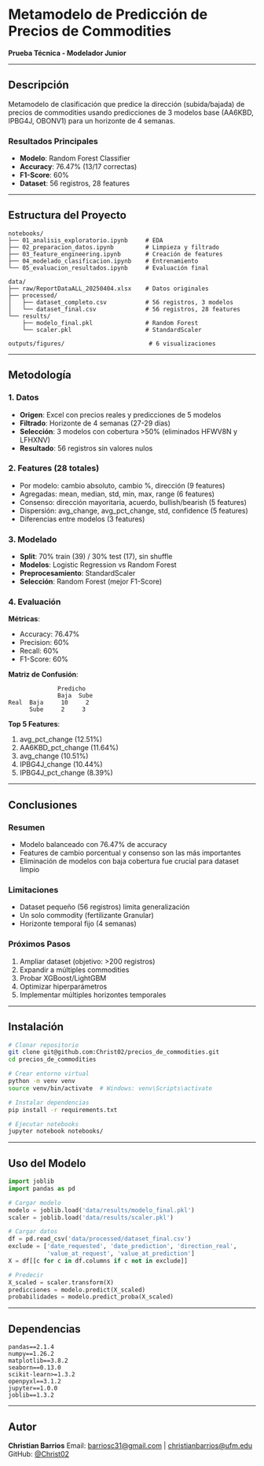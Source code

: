 # Metamodelo de Predicción de Precios de Commodities

**Prueba Técnica - Modelador Junior**

---

## Descripción

Metamodelo de clasificación que predice la dirección (subida/bajada) de precios de commodities usando predicciones de 3 modelos base (AA6KBD, IPBG4J, OBONV1) para un horizonte de 4 semanas.

### Resultados Principales

- **Modelo**: Random Forest Classifier
- **Accuracy**: 76.47% (13/17 correctas)
- **F1-Score**: 60%
- **Dataset**: 56 registros, 28 features

---

## Estructura del Proyecto

```
notebooks/
├── 01_analisis_exploratorio.ipynb     # EDA
├── 02_preparacion_datos.ipynb         # Limpieza y filtrado
├── 03_feature_engineering.ipynb       # Creación de features
├── 04_modelado_clasificacion.ipynb    # Entrenamiento
└── 05_evaluacion_resultados.ipynb     # Evaluación final

data/
├── raw/ReportDataALL_20250404.xlsx    # Datos originales
├── processed/
│   ├── dataset_completo.csv           # 56 registros, 3 modelos
│   └── dataset_final.csv              # 56 registros, 28 features
└── results/
    ├── modelo_final.pkl               # Random Forest
    └── scaler.pkl                     # StandardScaler

outputs/figures/                        # 6 visualizaciones
```

---

## Metodología

### 1. Datos

- **Origen**: Excel con precios reales y predicciones de 5 modelos
- **Filtrado**: Horizonte de 4 semanas (27-29 días)
- **Selección**: 3 modelos con cobertura >50% (eliminados HFWV8N y LFHXNV)
- **Resultado**: 56 registros sin valores nulos

### 2. Features (28 totales)

- Por modelo: cambio absoluto, cambio %, dirección (9 features)
- Agregadas: mean, median, std, min, max, range (6 features)
- Consenso: dirección mayoritaria, acuerdo, bullish/bearish (5 features)
- Dispersión: avg_change, avg_pct_change, std, confidence (5 features)
- Diferencias entre modelos (3 features)

### 3. Modelado

- **Split**: 70% train (39) / 30% test (17), sin shuffle
- **Modelos**: Logistic Regression vs Random Forest
- **Preprocesamiento**: StandardScaler
- **Selección**: Random Forest (mejor F1-Score)

### 4. Evaluación

**Métricas**:

- Accuracy: 76.47%
- Precision: 60%
- Recall: 60%
- F1-Score: 60%

**Matriz de Confusión**:

```
              Predicho
              Baja  Sube
Real  Baja     10     2
      Sube     2     3
```

**Top 5 Features**:

1. avg_pct_change (12.51%)
2. AA6KBD_pct_change (11.64%)
3. avg_change (10.51%)
4. IPBG4J_change (10.44%)
5. IPBG4J_pct_change (8.39%)

---

## Conclusiones

### Resumen

- Modelo balanceado con 76.47% de accuracy
- Features de cambio porcentual y consenso son las más importantes
- Eliminación de modelos con baja cobertura fue crucial para dataset limpio

### Limitaciones

- Dataset pequeño (56 registros) limita generalización
- Un solo commodity (fertilizante Granular)
- Horizonte temporal fijo (4 semanas)

### Próximos Pasos

1. Ampliar dataset (objetivo: >200 registros)
2. Expandir a múltiples commodities
3. Probar XGBoost/LightGBM
4. Optimizar hiperparámetros
5. Implementar múltiples horizontes temporales

---

## Instalación

```bash
# Clonar repositorio
git clone git@github.com:Christ02/precios_de_commodities.git
cd precios_de_commodities

# Crear entorno virtual
python -m venv venv
source venv/bin/activate  # Windows: venv\Scripts\activate

# Instalar dependencias
pip install -r requirements.txt

# Ejecutar notebooks
jupyter notebook notebooks/
```

---

## Uso del Modelo

```python
import joblib
import pandas as pd

# Cargar modelo
modelo = joblib.load('data/results/modelo_final.pkl')
scaler = joblib.load('data/results/scaler.pkl')

# Cargar datos
df = pd.read_csv('data/processed/dataset_final.csv')
exclude = ['date_requested', 'date_prediction', 'direction_real', 
           'value_at_request', 'value_at_prediction']
X = df[[c for c in df.columns if c not in exclude]]

# Predecir
X_scaled = scaler.transform(X)
predicciones = modelo.predict(X_scaled)
probabilidades = modelo.predict_proba(X_scaled)
```

---

## Dependencias

```
pandas==2.1.4
numpy==1.26.2
matplotlib==3.8.2
seaborn==0.13.0
scikit-learn>=1.3.2
openpyxl==3.1.2
jupyter==1.0.0
joblib==1.3.2
```

---

## Autor

**Christian Barrios**
Email: barriosc31@gmail.com | christianbarrios@ufm.edu
GitHub: [@Christ02](https://github.com/Christ02)
